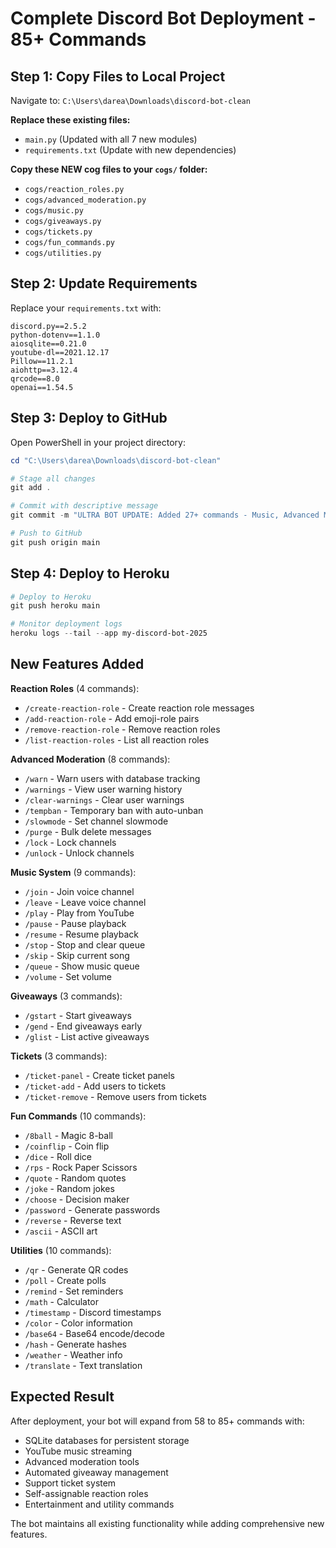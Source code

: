 # Complete Discord Bot Deployment - 85+ Commands

## Step 1: Copy Files to Local Project

Navigate to: `C:\Users\darea\Downloads\discord-bot-clean`

**Replace these existing files:**
- `main.py` (Updated with all 7 new modules)
- `requirements.txt` (Update with new dependencies)

**Copy these NEW cog files to your `cogs/` folder:**
- `cogs/reaction_roles.py`
- `cogs/advanced_moderation.py` 
- `cogs/music.py`
- `cogs/giveaways.py`
- `cogs/tickets.py`
- `cogs/fun_commands.py`
- `cogs/utilities.py`

## Step 2: Update Requirements

Replace your `requirements.txt` with:
```
discord.py==2.5.2
python-dotenv==1.1.0
aiosqlite==0.21.0
youtube-dl==2021.12.17
Pillow==11.2.1
aiohttp==3.12.4
qrcode==8.0
openai==1.54.5
```

## Step 3: Deploy to GitHub

Open PowerShell in your project directory:

```powershell
cd "C:\Users\darea\Downloads\discord-bot-clean"

# Stage all changes
git add .

# Commit with descriptive message
git commit -m "ULTRA BOT UPDATE: Added 27+ commands - Music, Advanced Moderation, Giveaways, Tickets, Reaction Roles, Fun Commands, Utilities - Total 85+ commands"

# Push to GitHub
git push origin main
```

## Step 4: Deploy to Heroku

```powershell
# Deploy to Heroku
git push heroku main

# Monitor deployment logs
heroku logs --tail --app my-discord-bot-2025
```

## New Features Added

**Reaction Roles** (4 commands):
- `/create-reaction-role` - Create reaction role messages
- `/add-reaction-role` - Add emoji-role pairs
- `/remove-reaction-role` - Remove reaction roles
- `/list-reaction-roles` - List all reaction roles

**Advanced Moderation** (8 commands):
- `/warn` - Warn users with database tracking
- `/warnings` - View user warning history
- `/clear-warnings` - Clear user warnings
- `/tempban` - Temporary ban with auto-unban
- `/slowmode` - Set channel slowmode
- `/purge` - Bulk delete messages
- `/lock` - Lock channels
- `/unlock` - Unlock channels

**Music System** (9 commands):
- `/join` - Join voice channel
- `/leave` - Leave voice channel
- `/play` - Play from YouTube
- `/pause` - Pause playback
- `/resume` - Resume playback
- `/stop` - Stop and clear queue
- `/skip` - Skip current song
- `/queue` - Show music queue
- `/volume` - Set volume

**Giveaways** (3 commands):
- `/gstart` - Start giveaways
- `/gend` - End giveaways early
- `/glist` - List active giveaways

**Tickets** (3 commands):
- `/ticket-panel` - Create ticket panels
- `/ticket-add` - Add users to tickets
- `/ticket-remove` - Remove users from tickets

**Fun Commands** (10 commands):
- `/8ball` - Magic 8-ball
- `/coinflip` - Coin flip
- `/dice` - Roll dice
- `/rps` - Rock Paper Scissors
- `/quote` - Random quotes
- `/joke` - Random jokes
- `/choose` - Decision maker
- `/password` - Generate passwords
- `/reverse` - Reverse text
- `/ascii` - ASCII art

**Utilities** (10 commands):
- `/qr` - Generate QR codes
- `/poll` - Create polls
- `/remind` - Set reminders
- `/math` - Calculator
- `/timestamp` - Discord timestamps
- `/color` - Color information
- `/base64` - Base64 encode/decode
- `/hash` - Generate hashes
- `/weather` - Weather info
- `/translate` - Text translation

## Expected Result

After deployment, your bot will expand from 58 to 85+ commands with:
- SQLite databases for persistent storage
- YouTube music streaming
- Advanced moderation tools
- Automated giveaway management
- Support ticket system
- Self-assignable reaction roles
- Entertainment and utility commands

The bot maintains all existing functionality while adding comprehensive new features.